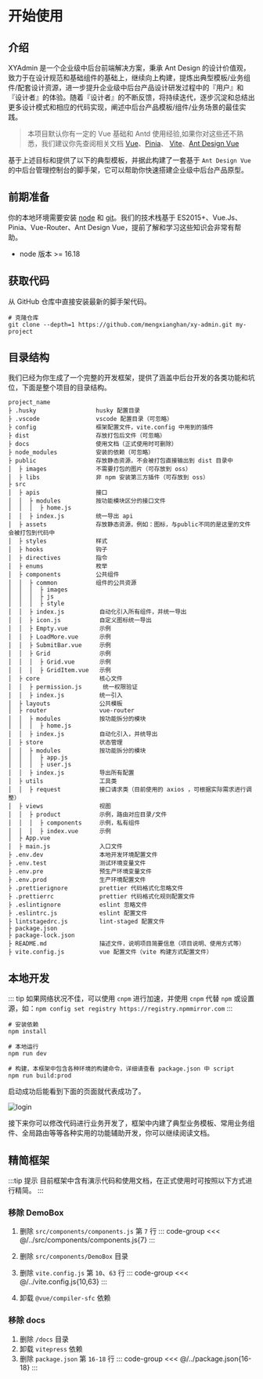 # 开始使用

## 介绍

XYAdmin 是一个企业级中后台前端解决方案，秉承 Ant Design 的设计价值观，致力于在设计规范和基础组件的基础上，继续向上构建，提炼出典型模板/业务组件/配套设计资源，进一步提升企业级中后台产品设计研发过程中的『用户』和『设计者』的体验。随着『设计者』的不断反馈，将持续迭代，逐步沉淀和总结出更多设计模式和相应的代码实现，阐述中后台产品模板/组件/业务场景的最佳实践。

> 本项目默认你有一定的 Vue 基础和 Antd 使用经验,如果你对这些还不熟悉，我们建议你先查阅相关文档 [Vue](https://vuejs.org/)、[Pinia](https://pinia.vuejs.org/)、 [Vite](https://vitejs.dev/)、[Ant Design Vue](https://antdv.com/components/overview)

基于上述目标和提供了以下的典型模板，并据此构建了一套基于 `Ant Design Vue` 的中后台管理控制台的脚手架，它可以帮助你快速搭建企业级中后台产品原型。

## 前期准备

你的本地环境需要安装 [node](http://nodejs.org/) 和 [git](https://git-scm.com/)。我们的技术栈基于 ES2015+、Vue.Js、Pinia、Vue-Router、Ant Design Vue，提前了解和学习这些知识会非常有帮助。

-   node 版本 >= 16.18

## 获取代码

从 GitHub 仓库中直接安装最新的脚手架代码。

```shell
# 克隆仓库
git clone --depth=1 https://github.com/mengxianghan/xy-admin.git my-project
```

## 目录结构

我们已经为你生成了一个完整的开发框架，提供了涵盖中后台开发的各类功能和坑位，下面是整个项目的目录结构。

```
project_name
├ .husky                 husky 配置目录
├ .vscode                vscode 配置目录（可忽略）
├ config                 框架配置文件，vite.config 中用到的插件
├ dist                   存放打包后文件（可忽略）
├ docs                   使用文档（正式使用时可删除）
├ node_modules           安装的依赖（可忽略）
├ public                 存放静态资源，不会被打包直接输出到 dist 目录中
│  ├ images              不需要打包的图片（可存放到 oss）
│  ├ libs                非 npm 安装第三方插件（可存放到 oss）
├ src
│  ├ apis                接口
│  │  ├ modules          按功能模块区分的接口文件
│  │  │  ├ home.js
│  │  ├ index.js         统一导出 api
│  ├ assets              存放静态资源，例如：图标，与public不同的是这里的文件会被打包到代码中
│  ├ styles              样式
│  ├ hooks               钩子
│  ├ directives          指令
│  ├ enums               枚举
│  ├ components          公共组件
│  │  ├ common           组件的公共资源
│  │  │  ├ images
│  │  │  ├ js
│  │  │  ├ style
│  │  ├ index.js          自动化引入所有组件，并统一导出
│  │  ├ icon.js           自定义图标统一导出
│  │  ├ Empty.vue         示例
│  │  ├ LoadMore.vue      示例
│  │  ├ SubmitBar.vue     示例
│  │  ├ Grid              示例
│  │  │  ├ Grid.vue       示例
│  │  │  ├ GridItem.vue   示例
│  ├ core                 核心文件
│  │  ├ permission.js      统一权限验证
│  │  ├ index.js          统一引入
│  ├ layouts              公共模板
│  ├ router               vue-router
│  │  ├ modules           按功能拆分的模块
│  │  │  ├ home.js
│  │  ├ index.js          自动化引入，并统导出
│  ├ store                状态管理
│  │  ├ modules           按功能拆分的模块
│  │  │  ├ app.js
│  │  │  ├ user.js
│  │  ├ index.js          导出所有配置
│  ├ utils                工具类
│  │  ├ request           接口请求类（目前使用的 axios ，可根据实际需求进行调整）
│  ├ views                视图
│  │  ├ product           示例，路由对应目录/文件
│  │  │  ├ components     示例，私有组件
│  │  │  ├ index.vue      示例
│  ├ App.vue
│  ├ main.js              入口文件
├ .env.dev                本地开发环境配置文件
├ .env.test               测试环境变量文件
├ .env.pre                预生产环境变量文件
├ .env.prod               生产环境配置文件
├ .prettierignore         prettier 代码格式化忽略文件
├ .prettierrc             prettier 代码格式化规则配置文件
├ .eslintignore           eslint 忽略文件
├ .eslintrc.js            eslint 配置文件
├ lintstagedrc.js         lint-staged 配置文件
├ package.json
├ package-lock.json
├ README.md               描述文件，说明项目简要信息（项目说明、使用方式等）
├ vite.config.js          vue 配置文件（vite 构建方式配置文件）
```

## 本地开发

::: tip
如果网络状况不佳，可以使用 `cnpm` 进行加速，并使用 `cnpm` 代替 `npm` 或设置源，如：`npm config set registry https://registry.npmmirror.com`
:::

```shell
# 安装依赖
npm install

# 本地运行
npm run dev

# 构建，本框架中包含各种环境的构建命令，详细请查看 package.json 中 script
npm run build:prod
```

启动成功后能看到下面的页面就代表成功了。

![login](/images/login.png)

接下来你可以修改代码进行业务开发了，框架中内建了典型业务模板、常用业务组件、全局路由等等各种实用的功能辅助开发，你可以继续阅读文档。

## 精简框架

:::tip 提示
目前框架中含有演示代码和使用文档，在正式使用时可按照以下方式进行精简。
:::

### 移除 DemoBox

1. 删除 `src/components/components.js` 第 `7` 行
   ::: code-group
   <<< @/../src/components/components.js{7}
   :::

2. 删除 `src/components/DemoBox` 目录
3. 删除 `vite.config.js` 第 `10`、`63` 行
   ::: code-group
   <<< @/../vite.config.js{10,63}
   :::

4. 卸载 `@vue/compiler-sfc` 依赖

### 移除 docs

1. 删除 `/docs` 目录
2. 卸载 `vitepress` 依赖
3. 删除 `package.json` 第 `16-18` 行
   ::: code-group
   <<< @/../package.json{16-18}
   :::
